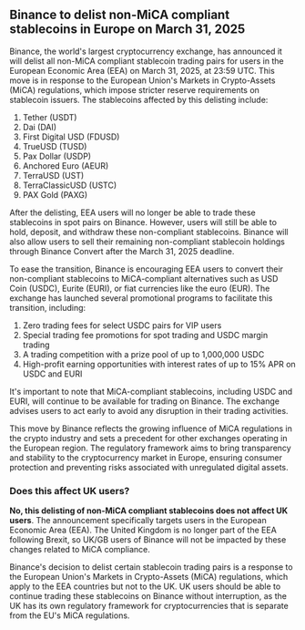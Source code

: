 ## Binance to delist non-MiCA compliant stablecoins in Europe on March 31, 2025

Binance, the world's largest cryptocurrency exchange, has announced it will delist all non-MiCA compliant stablecoin trading pairs for users in the European Economic Area (EEA) on March 31, 2025, at 23:59 UTC. This move is in response to the European Union's Markets in Crypto-Assets (MiCA) regulations, which impose stricter reserve requirements on stablecoin issuers.
The stablecoins affected by this delisting include:

1. Tether (USDT)
2. Dai (DAI)
3. First Digital USD (FDUSD)
4. TrueUSD (TUSD)
5. Pax Dollar (USDP)
6. Anchored Euro (AEUR)
7. TerraUSD (UST)
8. TerraClassicUSD (USTC)
9. PAX Gold (PAXG)

After the delisting, EEA users will no longer be able to trade these stablecoins in spot pairs on Binance. However, users will still be able to hold, deposit, and withdraw these non-compliant stablecoins. Binance will also allow users to sell their remaining non-compliant stablecoin holdings through Binance Convert after the March 31, 2025 deadline.

To ease the transition, Binance is encouraging EEA users to convert their non-compliant stablecoins to MiCA-compliant alternatives such as USD Coin (USDC), Eurite (EURI), or fiat currencies like the euro (EUR). The exchange has launched several promotional programs to facilitate this transition, including:

1. Zero trading fees for select USDC pairs for VIP users
2. Special trading fee promotions for spot trading and USDC margin trading
3. A trading competition with a prize pool of up to 1,000,000 USDC
4. High-profit earning opportunities with interest rates of up to 15% APR on USDC and EURI

It's important to note that MiCA-compliant stablecoins, including USDC and EURI, will continue to be available for trading on Binance. The exchange advises users to act early to avoid any disruption in their trading activities.

This move by Binance reflects the growing influence of MiCA regulations in the crypto industry and sets a precedent for other exchanges operating in the European region. The regulatory framework aims to bring transparency and stability to the cryptocurrency market in Europe, ensuring consumer protection and preventing risks associated with unregulated digital assets.

### Does this affect UK users?

**No, this delisting of non-MiCA compliant stablecoins does not affect UK users**. The announcement specifically targets users in the European Economic Area (EEA). The United Kingdom is no longer part of the EEA following Brexit, so UK/GB users of Binance will not be impacted by these changes related to MiCA compliance.

Binance's decision to delist certain stablecoin trading pairs is a response to the European Union's Markets in Crypto-Assets (MiCA) regulations, which apply to the EEA countries but not to the UK. UK users should be able to continue trading these stablecoins on Binance without interruption, as the UK has its own regulatory framework for cryptocurrencies that is separate from the EU's MiCA regulations.
